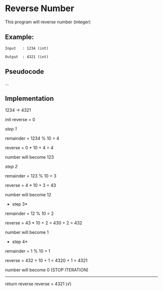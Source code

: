 # Reverse Number

This program will reverse number (integer)

## Example:
```
Input   : 1234 (int)

Output  : 4321 (int)
```

## Pseudocode

...

## Implementation

1234 -> 4321


init reverse = 0

*step 1*

remainder  = 1234 % 10 = 4

reverse   = 0 * 10 + 4
          = 4 

number will become 123

*step 2*

remainder = 123 % 10 = 3

reverse   = 4 * 10 + 3 = 43

number will become 12


* step 3*

remainder = 12 % 10 = 2

reverse = 43 * 10 + 2 = 430 + 2 = 432

number will become 1

* step 4*

remainder = 1 % 10 = 1

reverse = 432 + 10 + 1 = 4320 + 1 = 4321

number will become 0 (STOP ITERATION)

-----
return reverse 
reverse = 4321 (√)









